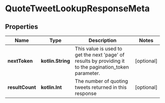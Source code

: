 
# QuoteTweetLookupResponseMeta

## Properties
Name | Type | Description | Notes
------------ | ------------- | ------------- | -------------
**nextToken** | **kotlin.String** | This value is used to get the next &#39;page&#39; of results by providing it to the pagination_token parameter. |  [optional]
**resultCount** | **kotlin.Int** | The number of quoting tweets returned in this response |  [optional]



